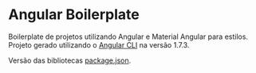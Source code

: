 # Angular Boilerplate

Boilerplate de projetos utilizando Angular e Material Angular para estilos. Projeto gerado utilizando o [Angular CLI](https://github.com/angular/angular-cli) na versão 1.7.3.

Versão das bibliotecas [package.json](https://github.com/chicojunior/angular-boilerplate/blob/master/package.json).
